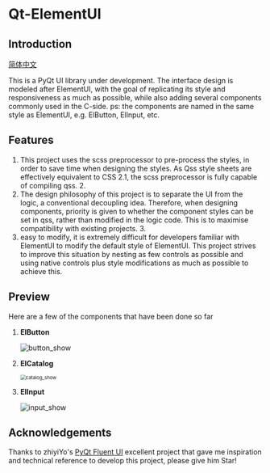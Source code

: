 # Qt-ElementUI
## Introduction

[简体中文](README_zh.md)

This is a PyQt UI library under development. The interface design is modeled after ElementUI, with the goal of replicating its style and responsiveness as much as possible, while also adding several components commonly used in the C-side.
ps: the components are named in the same style as ElementUI, e.g. ElButton, ElInput, etc.

## Features
1. This project uses the scss preprocessor to pre-process the styles, in order to save time when designing the styles. As Qss style sheets are effectively equivalent to CSS 2.1, the scss preprocessor is fully capable of compiling qss. 2.
2. The design philosophy of this project is to separate the UI from the logic, a conventional decoupling idea. Therefore, when designing components, priority is given to whether the component styles can be set in qss, rather than modified in the logic code. This is to maximise compatibility with existing projects. 3.
3. easy to modify, it is extremely difficult for developers familiar with ElementUI to modify the default style of ElementUI. This project strives to improve this situation by nesting as few controls as possible and using native controls plus style modifications as much as possible to achieve this.
## Preview
Here are a few of the components that have been done so far
1. **ElButton**

    ![button_show](H:\QtElementUI\resource\img\button_show.png)

2. **ElCatalog**

    <img src="H:\QtElementUI\resource\img\catalog_show.png" alt="catalog_show" style="zoom:67%;" />

3. **ElInput**

    ![input_show](H:\QtElementUI\resource\img\input_show.png)
## Acknowledgements
Thanks to zhiyiYo's [PyQt Fluent UI](https://github.com/zhiyiYo/PyQt-Fluent-Widgets) excellent project that gave me inspiration and technical reference to develop this project, please give him Star!
